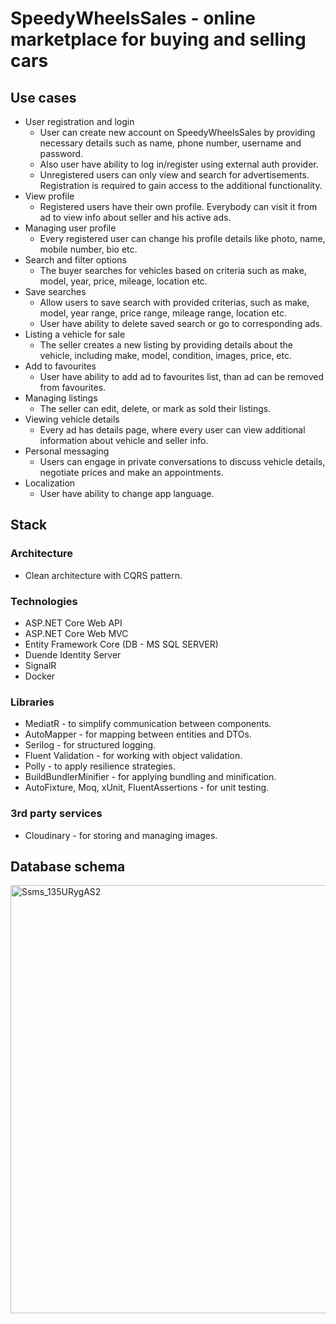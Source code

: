 # SpeedyWheelsSales - online marketplace for buying and selling cars

## Use cases
- User registration and login
  - User can create new account on SpeedyWheelsSales by providing necessary details such as name, phone number, username and password.
  - Also user have ability to log in/register using external auth provider.
  - Unregistered users can only view and search for advertisements. Registration is required to gain access to the additional functionality.
- View profile
  - Registered users have their own profile. Everybody can visit it from ad to view info about seller and his active ads. 
- Managing user profile
  - Every registered user can change his profile details like photo, name, mobile number, bio etc.
- Search and filter options
  - The buyer searches for vehicles based on criteria such as make, model, year, price, mileage, location etc.
- Save searches
  - Allow users to save search with provided criterias, such as make, model, year range, price range, mileage range, location etc.
  - User have ability to delete saved search or go to corresponding ads.
- Listing a vehicle for sale
  - The seller creates a new listing by providing details about the vehicle, including make, model, condition, images, price, etc.
- Add to favourites
  - User have ability to add ad to favourites list, than ad can be removed from favourites.
- Managing listings
  - The seller can edit, delete, or mark as sold their listings.
- Viewing vehicle details
  -  Every ad has details page, where every user can view additional information about vehicle and seller info.
- Personal messaging
  - Users can engage in private conversations to discuss vehicle details, negotiate prices and make an appointments.
- Localization
  - User have ability to change app language.

## Stack

### Architecture
- Clean architecture with CQRS pattern.

### Technologies
- ASP.NET Core Web API
- ASP.NET Core Web MVC
- Entity Framework Core (DB - MS SQL SERVER)
- Duende Identity Server
- SignalR
- Docker

### Libraries
- MediatR - to simplify communication between components.
- AutoMapper - for mapping between entities and DTOs.
- Serilog - for structured logging.
- Fluent Validation - for working with object validation.
- Polly - to apply resilience strategies.
- BuildBundlerMinifier - for applying bundling and minification.
- AutoFixture, Moq, xUnit, FluentAssertions - for unit testing.

### 3rd party services
- Cloudinary - for storing and managing images.

 
## Database schema
<img width="685" alt="Ssms_135URygAS2" src="https://github.com/IhorArkh/SpeedyWheelsSales/assets/118860688/ff025059-78d4-466b-bddf-3b1fc1a3b612">


